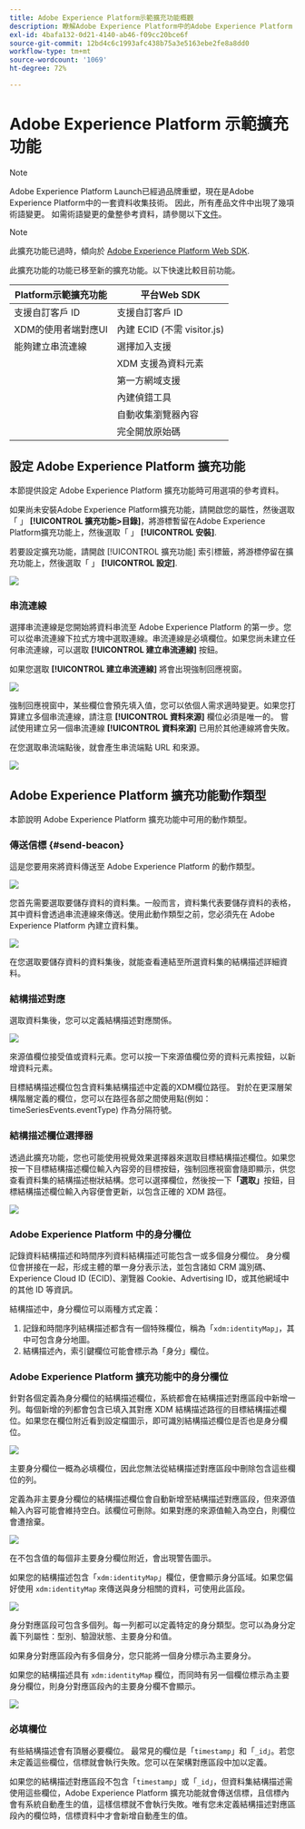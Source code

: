 ```yaml
---
title: Adobe Experience Platform示範擴充功能概觀
description: 瞭解Adobe Experience Platform中的Adobe Experience Platform Demo擴充功能。
exl-id: 4bafa132-0d21-4140-ab46-f09cc20bce6f
source-git-commit: 12bd4c6c1993afc438b75a3e5163ebe2fe8a8dd0
workflow-type: tm+mt
source-wordcount: '1069'
ht-degree: 72%

---
```


# Adobe Experience Platform 示範擴充功能

>[!NOTE]
>
>Adobe Experience Platform Launch已經過品牌重塑，現在是Adobe Experience Platform中的一套資料收集技術。 因此，所有產品文件中出現了幾項術語變更。 如需術語變更的彙整參考資料，請參閱以下[文件](../../../term-updates.md)。

>[!NOTE]
>
>此擴充功能已過時，傾向於 [Adobe Experience Platform Web SDK](../web-sdk/overview.md).

此擴充功能的功能已移至新的擴充功能。以下快速比較目前功能。

| Platform示範擴充功能 | 平台Web SDK |
| ------------------ | ----------- |
| 支援自訂客戶 ID | 支援自訂客戶 ID |
| XDM的使用者端對應UI | 內建 ECID (不需 visitor.js) |
| 能夠建立串流連線 | 選擇加入支援 |
| | XDM 支援為資料元素 |
| | 第一方網域支援 |
| | 內建偵錯工具 |
| | 自動收集瀏覽器內容 |
| | 完全開放原始碼 |


## 設定 Adobe Experience Platform 擴充功能

本節提供設定 Adobe Experience Platform 擴充功能時可用選項的參考資料。

如果尚未安裝Adobe Experience Platform擴充功能，請開啟您的屬性，然後選取「 」 **[!UICONTROL 擴充功能>目錄]**，將游標暫留在Adobe Experience Platform擴充功能上，然後選取「 」 **[!UICONTROL 安裝]**.

若要設定擴充功能，請開啟 [!UICONTROL 擴充功能] 索引標籤，將游標停留在擴充功能上，然後選取「 」 **[!UICONTROL 設定]**.

![](../../../images/adobe-experience-platform-extension-configuration.png)

### 串流連線

選擇串流連線是您開始將資料串流至 Adobe Experience Platform 的第一步。您可以從串流連線下拉式方塊中選取連線。串流連線是必填欄位。如果您尚未建立任何串流連線，可以選取 **[!UICONTROL 建立串流連線]** 按鈕。

如果您選取 **[!UICONTROL 建立串流連線]** 將會出現強制回應視窗。

![](../../../images/adobe-experienc-platform-create-streaming-connection.png)

強制回應視窗中，某些欄位會預先填入值，您可以依個人需求適時變更。如果您打算建立多個串流連線，請注意 **[!UICONTROL 資料來源]** 欄位必須是唯一的。 嘗試使用建立另一個串流連線 **[!UICONTROL 資料來源]** 已用於其他連線將會失敗。

在您選取串流端點後，就會產生串流端點 URL 和來源。

![](../../../images/adobe-experience-platform-streaming-endpoint-selected.png)

## Adobe Experience Platform 擴充功能動作類型

本節說明 Adobe Experience Platform 擴充功能中可用的動作類型。

### 傳送信標 {#send-beacon}

這是您要用來將資料傳送至 Adobe Experience Platform 的動作類型。

![](../../../images/adobe-experience-platform-send-beacon-dataset.png)

您首先需要選取要儲存資料的資料集。一般而言，資料集代表要儲存資料的表格，其中資料會透過串流連線來傳送。使用此動作類型之前，您必須先在 Adobe Experience Platform 內建立資料集。

![](../../../images/adobe-experience-platform-send-beacon-dataset-selected1.png)

在您選取要儲存資料的資料集後，就能查看連結至所選資料集的結構描述詳細資料。

### 結構描述對應

選取資料集後，您可以定義結構描述對應關係。

![](../../../images/adobe-experience-platform-send-beacon-schema-mapping.png)

來源值欄位接受值或資料元素。您可以按一下來源值欄位旁的資料元素按鈕，以新增資料元素。

目標結構描述欄位包含資料集結構描述中定義的XDM欄位路徑。 對於在更深層架構階層定義的欄位，您可以在路徑各部之間使用點(例如： timeSeriesEvents.eventType) 作為分隔符號。

### 結構描述欄位選擇器

透過此擴充功能，您也可能使用視覺效果選擇器來選取目標結構描述欄位。如果您按一下目標結構描述欄位輸入內容旁的目標按鈕，強制回應視窗會隨即顯示，供您查看資料集的結構描述樹狀結構。您可以選擇欄位，然後按一下&#x200B;**「選取」**&#x200B;按鈕，目標結構描述欄位輸入內容便會更新，以包含正確的 XDM 路徑。

![](../../../images/adobe-experience-platform-send-beacon-schema-field-selector.png)

### Adobe Experience Platform 中的身分欄位

記錄資料結構描述和時間序列資料結構描述可能包含一或多個身分欄位。 身分欄位會拼接在一起，形成主體的單一身分表示法，並包含諸如 CRM 識別碼、Experience Cloud ID (ECID)、瀏覽器 Cookie、Advertising ID，或其他網域中的其他 ID 等資訊。

結構描述中，身分欄位可以兩種方式定義：

1. 記錄和時間序列結構描述都含有一個特殊欄位，稱為「`xdm:identityMap`」，其中可包含身分地圖。
1. 結構描述內，索引鍵欄位可能會標示為「身分」欄位。

### Adobe Experience Platform 擴充功能中的身分欄位

針對各個定義為身分欄位的結構描述欄位，系統都會在結構描述對應區段中新增一列。每個新增的列都會包含已填入其對應 XDM 結構描述路徑的目標結構描述欄位。如果您在欄位附近看到設定檔圖示，即可識別結構描述欄位是否也是身分欄位。

![](../../../images/adobe-experience-platform-send-beacon-identity-field.png)

主要身分欄位一概為必填欄位，因此您無法從結構描述對應區段中刪除包含這些欄位的列。

定義為非主要身分欄位的結構描述欄位會自動新增至結構描述對應區段，但來源值輸入內容可能會維持空白。該欄位可刪除。如果對應的來源值輸入為空白，則欄位會遭捨棄。

![](../../../images/adobe-experience-platform-send-beacon-identity-field-warning.png)

在不包含值的每個非主要身分欄位附近，會出現警告圖示。

如果您的結構描述包含「`xdm:identityMap`」欄位，便會顯示身分區域。如果您偏好使用 `xdm:identityMap` 來傳送與身分相關的資料，可使用此區段。

![](../../../images/adobe-experience-platform-send-beacon-identity-section.png)

身分對應區段可包含多個列。每一列都可以定義特定的身分類型。您可以為身分定義下列屬性：型別、驗證狀態、主要身分和值。

如果身分對應區段內有多個身分，您只能將一個身分標示為主要身分。

如果您的結構描述具有 `xdm:identityMap` 欄位，而同時有另一個欄位標示為主要身分欄位，則身分對應區段內的主要身分欄不會顯示。

![](../../../images/adobe-experience-platform-send-beacon-identity-section-not-primary.png)

### 必填欄位

有些結構描述會有頂層必要欄位。 最常見的欄位是「`timestamp`」和「`_id`」。若您未定義這些欄位，信標就會執行失敗。您可以在架構對應區段中加以定義。

如果您的結構描述對應區段不包含「`timestamp`」或「`_id`」，但資料集結構描述需使用這些欄位，Adobe Experience Platform 擴充功能就會傳送信標，且信標內會有系統自動產生的值，這樣信標就不會執行失敗。唯有您未定義結構描述對應區段內的欄位時，信標資料中才會新增自動產生的值。
